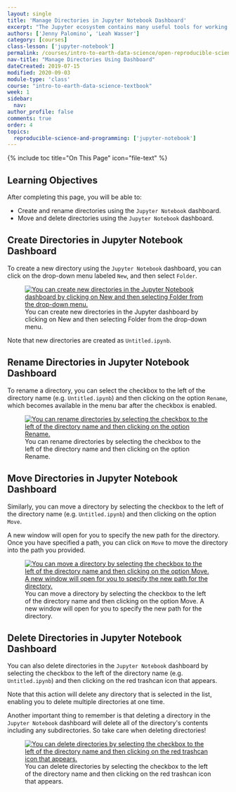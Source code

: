 ```yaml
---
layout: single
title: 'Manage Directories in Jupyter Notebook Dashboard'
excerpt: "The Jupyter ecosystem contains many useful tools for working with Python including the Jupyter Notebook dashboard, which allows you to manage files and directories in your Jupyter environment. Learn how to create, rename, move, and delete directories using the Jupyter Notebook dashboard. "
authors: ['Jenny Palomino', 'Leah Wasser']
category: [courses]
class-lesson: ['jupyter-notebook']
permalink: /courses/intro-to-earth-data-science/open-reproducible-science/jupyter-python/manage-directories-jupyter-dashboard/
nav-title: "Manage Directories Using Dashboard"
dateCreated: 2019-07-15
modified: 2020-09-03
module-type: 'class'
course: "intro-to-earth-data-science-textbook"
week: 1
sidebar:
  nav:
author_profile: false
comments: true
order: 4
topics:
  reproducible-science-and-programming: ['jupyter-notebook']
---
```


{% include toc title="On This Page" icon="file-text" %}

<div class='notice--success' markdown="1">

## <i class="fa fa-graduation-cap" aria-hidden="true"></i> Learning Objectives

After completing this page, you will be able to:

* Create and rename directories using the `Jupyter Notebook` dashboard.
* Move and delete directories using the `Jupyter Notebook` dashboard.

</div>
 
## Create Directories in Jupyter Notebook Dashboard

To create a new directory using the `Jupyter Notebook` dashboard, you can click on the drop-down menu labeled `New`, and then select `Folder`.

<figure>
 <a href="{{ site.url }}/images/courses/earth-analytics/bootcamp/jupyter-interface/create-folder.png">
 <img src="{{ site.url }}/images/courses/earth-analytics/bootcamp/jupyter-interface/create-folder.png" alt="You can create new directories in the Jupyter Notebook dashboard by clicking on New and then selecting Folder from the drop-down menu."></a>
 <figcaption> You can create new directories in the Jupyter dashboard by clicking on New and then selecting Folder from the drop-down menu.
 </figcaption>
</figure>

Note that new directories are created as `Untitled.ipynb`.


## Rename Directories in Jupyter Notebook Dashboard

To rename a directory, you can select the checkbox to the left of the directory name (e.g. `Untitled.ipynb`) and then clicking on the option `Rename`, which becomes available in the menu bar after the checkbox is enabled. 

<figure>
 <a href="{{ site.url }}/images/courses/earth-analytics/bootcamp/jupyter-interface/rename-folder.png">
 <img src="{{ site.url }}/images/courses/earth-analytics/bootcamp/jupyter-interface/rename-folder.png" alt="You can rename directories by selecting the checkbox to the left of the directory name and then clicking on the option Rename. "></a>
 <figcaption> You can rename directories by selecting the checkbox to the left of the directory name and then clicking on the option Rename. 
 </figcaption>
</figure>


## Move Directories in Jupyter Notebook Dashboard

Similarly, you can move a directory by selecting the checkbox to the left of the directory name (e.g. `Untitled.ipynb`) and then clicking on the option `Move`.

A new window will open for you to specify the new path for the directory. Once you have specified a path, you can click on `Move` to move the directory into the path you provided.  

<figure>
 <a href="{{ site.url }}/images/earth-analytics/jupyter-interface/move-folder.png">
 <img src="{{ site.url }}/images/earth-analytics/jupyter-interface/move-folder.png" alt="You can move a directory by selecting the checkbox to the left of the directory name and then clicking on the option Move. A new window will open for you to specify the new path for the directory."></a>
 <figcaption> You can move a directory by selecting the checkbox to the left of the directory name and then clicking on the option Move. A new window will open for you to specify the new path for the directory.
 </figcaption>
</figure>


## Delete Directories in Jupyter Notebook Dashboard

You can also delete directories in the `Jupyter Notebook` dashboard  by selecting the checkbox to the left of the directory name (e.g. `Untitled.ipynb`) and then clicking on the red trashcan icon that appears. 

Note that this action will delete any directory that is selected in the list, enabling you to delete multiple directories at one time. 

Another important thing to remember is that deleting a directory in the `Jupyter Notebook` dashboard will delete all of the directory's contents including any subdirectories. So take care when deleting directories! 

<figure>
 <a href="{{ site.url }}/images/earth-analytics/jupyter-interface/delete-folder.png">
 <img src="{{ site.url }}/images/earth-analytics/jupyter-interface/delete-folder.png" alt="You can delete directories by selecting the checkbox to the left of the directory name and then clicking on the red trashcan icon that appears."></a>
 <figcaption> You can delete directories by selecting the checkbox to the left of the directory name and then clicking on the red trashcan icon that appears.
 </figcaption>
</figure>

